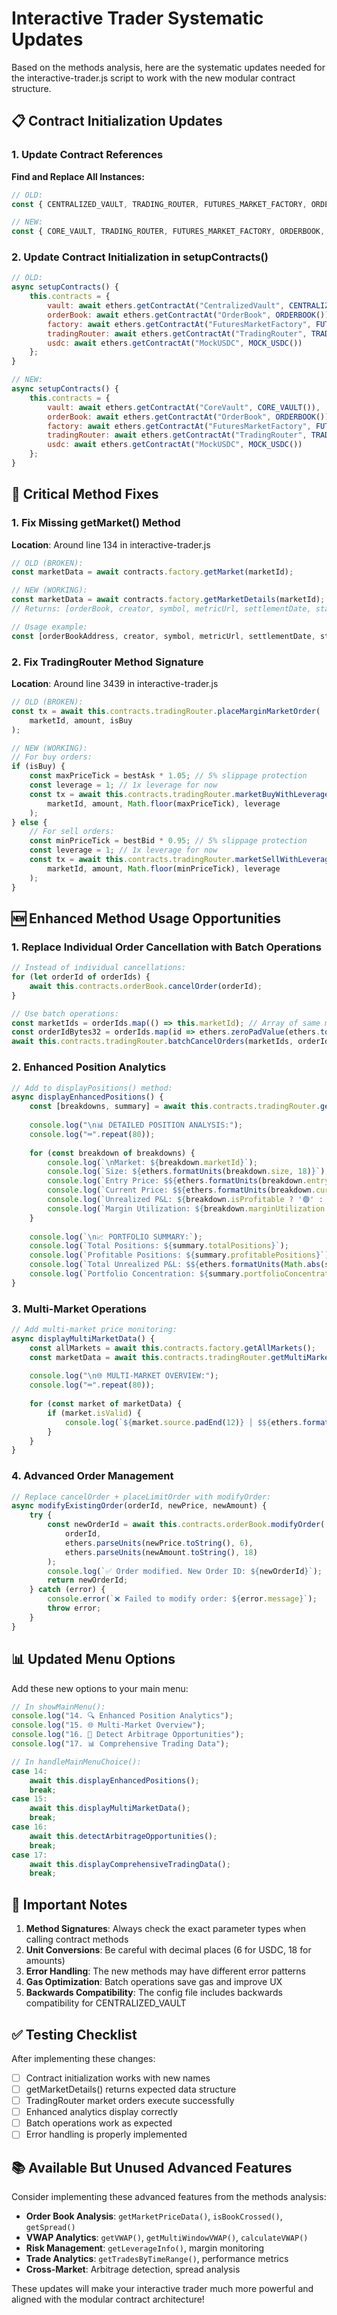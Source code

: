 # Interactive Trader Systematic Updates

Based on the methods analysis, here are the systematic updates needed for the interactive-trader.js script to work with the new modular contract structure.

## 📋 Contract Initialization Updates

### 1. Update Contract References

**Find and Replace All Instances:**

```javascript
// OLD: 
const { CENTRALIZED_VAULT, TRADING_ROUTER, FUTURES_MARKET_FACTORY, ORDERBOOK, MOCK_USDC } = require('../config/contracts');

// NEW:
const { CORE_VAULT, TRADING_ROUTER, FUTURES_MARKET_FACTORY, ORDERBOOK, MOCK_USDC } = require('../config/contracts');
```

### 2. Update Contract Initialization in setupContracts()

```javascript
// OLD:
async setupContracts() {
    this.contracts = {
        vault: await ethers.getContractAt("CentralizedVault", CENTRALIZED_VAULT()),
        orderBook: await ethers.getContractAt("OrderBook", ORDERBOOK()),
        factory: await ethers.getContractAt("FuturesMarketFactory", FUTURES_MARKET_FACTORY()),
        tradingRouter: await ethers.getContractAt("TradingRouter", TRADING_ROUTER()),
        usdc: await ethers.getContractAt("MockUSDC", MOCK_USDC())
    };
}

// NEW:
async setupContracts() {
    this.contracts = {
        vault: await ethers.getContractAt("CoreVault", CORE_VAULT()),
        orderBook: await ethers.getContractAt("OrderBook", ORDERBOOK()),
        factory: await ethers.getContractAt("FuturesMarketFactory", FUTURES_MARKET_FACTORY()),
        tradingRouter: await ethers.getContractAt("TradingRouter", TRADING_ROUTER()),
        usdc: await ethers.getContractAt("MockUSDC", MOCK_USDC())
    };
}
```

## 🔧 Critical Method Fixes

### 1. Fix Missing getMarket() Method

**Location**: Around line 134 in interactive-trader.js

```javascript
// OLD (BROKEN):
const marketData = await contracts.factory.getMarket(marketId);

// NEW (WORKING):
const marketData = await contracts.factory.getMarketDetails(marketId);
// Returns: [orderBook, creator, symbol, metricUrl, settlementDate, startPrice, creationTimestamp, exists]

// Usage example:
const [orderBookAddress, creator, symbol, metricUrl, settlementDate, startPrice, creationTimestamp, exists] = marketData;
```

### 2. Fix TradingRouter Method Signature

**Location**: Around line 3439 in interactive-trader.js

```javascript
// OLD (BROKEN):
const tx = await this.contracts.tradingRouter.placeMarginMarketOrder(
    marketId, amount, isBuy
);

// NEW (WORKING):
// For buy orders:
if (isBuy) {
    const maxPriceTick = bestAsk * 1.05; // 5% slippage protection
    const leverage = 1; // 1x leverage for now
    const tx = await this.contracts.tradingRouter.marketBuyWithLeverage(
        marketId, amount, Math.floor(maxPriceTick), leverage
    );
} else {
    // For sell orders:
    const minPriceTick = bestBid * 0.95; // 5% slippage protection
    const leverage = 1; // 1x leverage for now
    const tx = await this.contracts.tradingRouter.marketSellWithLeverage(
        marketId, amount, Math.floor(minPriceTick), leverage
    );
}
```

## 🆕 Enhanced Method Usage Opportunities

### 1. Replace Individual Order Cancellation with Batch Operations

```javascript
// Instead of individual cancellations:
for (let orderId of orderIds) {
    await this.contracts.orderBook.cancelOrder(orderId);
}

// Use batch operations:
const marketIds = orderIds.map(() => this.marketId); // Array of same marketId
const orderIdBytes32 = orderIds.map(id => ethers.zeroPadValue(ethers.toBeHex(id), 32));
await this.contracts.tradingRouter.batchCancelOrders(marketIds, orderIdBytes32);
```

### 2. Enhanced Position Analytics

```javascript
// Add to displayPositions() method:
async displayEnhancedPositions() {
    const [breakdowns, summary] = await this.contracts.tradingRouter.getUserPositionBreakdowns(this.user1);
    
    console.log("\n📊 DETAILED POSITION ANALYSIS:");
    console.log("═".repeat(80));
    
    for (const breakdown of breakdowns) {
        console.log(`\nMarket: ${breakdown.marketId}`);
        console.log(`Size: ${ethers.formatUnits(breakdown.size, 18)}`);
        console.log(`Entry Price: $${ethers.formatUnits(breakdown.entryPrice, 6)}`);
        console.log(`Current Price: $${ethers.formatUnits(breakdown.currentPrice, 6)}`);
        console.log(`Unrealized P&L: ${breakdown.isProfitable ? '🟢' : '🔴'} $${ethers.formatUnits(Math.abs(breakdown.unrealizedPnL), 6)}`);
        console.log(`Margin Utilization: ${breakdown.marginUtilization / 100}%`);
    }
    
    console.log(`\n📈 PORTFOLIO SUMMARY:`);
    console.log(`Total Positions: ${summary.totalPositions}`);
    console.log(`Profitable Positions: ${summary.profitablePositions}`);
    console.log(`Total Unrealized P&L: $${ethers.formatUnits(Math.abs(summary.totalUnrealizedPnL), 6)}`);
    console.log(`Portfolio Concentration: ${summary.portfolioConcentration / 100}%`);
}
```

### 3. Multi-Market Operations

```javascript
// Add multi-market price monitoring:
async displayMultiMarketData() {
    const allMarkets = await this.contracts.factory.getAllMarkets();
    const marketData = await this.contracts.tradingRouter.getMultiMarketData(allMarkets);
    
    console.log("\n🌐 MULTI-MARKET OVERVIEW:");
    console.log("═".repeat(80));
    
    for (const market of marketData) {
        if (market.isValid) {
            console.log(`${market.source.padEnd(12)} │ $${ethers.formatUnits(market.midPrice, 6).padStart(10)} │ Spread: ${market.spreadBps}bps`);
        }
    }
}
```

### 4. Advanced Order Management

```javascript
// Replace cancelOrder + placeLimitOrder with modifyOrder:
async modifyExistingOrder(orderId, newPrice, newAmount) {
    try {
        const newOrderId = await this.contracts.orderBook.modifyOrder(
            orderId,
            ethers.parseUnits(newPrice.toString(), 6),
            ethers.parseUnits(newAmount.toString(), 18)
        );
        console.log(`✅ Order modified. New Order ID: ${newOrderId}`);
        return newOrderId;
    } catch (error) {
        console.error(`❌ Failed to modify order: ${error.message}`);
        throw error;
    }
}
```

## 📊 Updated Menu Options

Add these new options to your main menu:

```javascript
// In showMainMenu():
console.log("14. 🔍 Enhanced Position Analytics");
console.log("15. 🌐 Multi-Market Overview");
console.log("16. 🎯 Detect Arbitrage Opportunities");
console.log("17. 📊 Comprehensive Trading Data");

// In handleMainMenuChoice():
case 14:
    await this.displayEnhancedPositions();
    break;
case 15:
    await this.displayMultiMarketData();
    break;
case 16:
    await this.detectArbitrageOpportunities();
    break;
case 17:
    await this.displayComprehensiveTradingData();
    break;
```

## 🚨 Important Notes

1. **Method Signatures**: Always check the exact parameter types when calling contract methods
2. **Unit Conversions**: Be careful with decimal places (6 for USDC, 18 for amounts)
3. **Error Handling**: The new methods may have different error patterns
4. **Gas Optimization**: Batch operations save gas and improve UX
5. **Backwards Compatibility**: The config file includes backwards compatibility for CENTRALIZED_VAULT

## ✅ Testing Checklist

After implementing these changes:

- [ ] Contract initialization works with new names
- [ ] getMarketDetails() returns expected data structure
- [ ] TradingRouter market orders execute successfully
- [ ] Enhanced analytics display correctly
- [ ] Batch operations work as expected
- [ ] Error handling is properly implemented

## 📚 Available But Unused Advanced Features

Consider implementing these advanced features from the methods analysis:

- **Order Book Analysis**: `getMarketPriceData()`, `isBookCrossed()`, `getSpread()`
- **VWAP Analytics**: `getVWAP()`, `getMultiWindowVWAP()`, `calculateVWAP()`
- **Risk Management**: `getLeverageInfo()`, margin monitoring
- **Trade Analytics**: `getTradesByTimeRange()`, performance metrics
- **Cross-Market**: Arbitrage detection, spread analysis

These updates will make your interactive trader much more powerful and aligned with the modular contract architecture!

